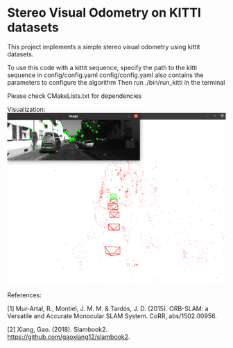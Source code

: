 # Stereo Visual Odometry on KITTI datasets

This project implements a simple stereo visual odometry using kittit datasets.

To use this code with a kittit sequence, specify the path to the kitti sequence in config/config.yaml
config/config.yaml also contains the parameters to configure the algorithm
Then run ./bin/run_kitti in the terminal

Please check CMakeLists.txt for dependencies

Visualization:
![Visualization](https://github.com/kangqi-ni/stereo_vo/blob/master/Visualizer.png)

References:

[1] Mur-Artal, R., Montiel, J. M. M. & Tardós, J. D. (2015). ORB-SLAM: a Versatile and Accurate Monocular SLAM System. CoRR, abs/1502.00956.

[2] Xiang, Gao. (2018). Slambook2. https://github.com/gaoxiang12/slambook2.
